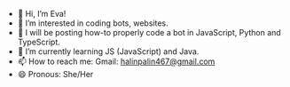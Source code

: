 - 👋 Hi, I’m Eva!
- 👀 I’m interested in coding bots, websites.
- 🤖 I will be posting how-to properly code a bot in JavaScript, Python and TypeScript.
- 🌱 I’m currently learning JS (JavaScript) and Java.
- 📫 How to reach me: Gmail: halinpalin467@gmail.com
- 😄 Pronous: She/Her

<!---
MyWorldEva/MyWorldEva is a ✨ special ✨ repository because its `README.md` (this file) appears on your GitHub profile.
You can click the Preview link to take a look at your changes.
--->
